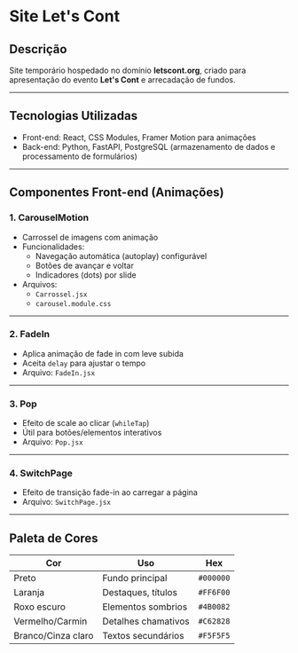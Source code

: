 # Site Let's Cont

## Descrição
Site temporário hospedado no domínio **letscont.org**, criado para apresentação do evento **Let's Cont** e arrecadação de fundos.

---

## Tecnologias Utilizadas

- Front-end: React, CSS Modules, Framer Motion para animações
- Back-end: Python, FastAPI, PostgreSQL (armazenamento de dados e processamento de formulários)

---

## Componentes Front-end (Animações)

### 1. CarouselMotion
- Carrossel de imagens com animação
- Funcionalidades:
  - Navegação automática (autoplay) configurável
  - Botões de avançar e voltar
  - Indicadores (dots) por slide
- Arquivos:
  - `Carrossel.jsx`
  - `carousel.module.css`

---

### 2. FadeIn
- Aplica animação de fade in com leve subida
- Aceita `delay` para ajustar o tempo
- Arquivo: `FadeIn.jsx`

---

### 3. Pop
- Efeito de scale ao clicar (`whileTap`)
- Útil para botões/elementos interativos
- Arquivo: `Pop.jsx`

---

### 4. SwitchPage
- Efeito de transição fade-in ao carregar a página
- Arquivo: `SwitchPage.jsx`

---

## Paleta de Cores

| Cor | Uso | Hex |
|-----|-----|-----|
| Preto | Fundo principal | `#000000` |
| Laranja | Destaques, títulos | `#FF6F00` |
| Roxo escuro | Elementos sombrios | `#4B0082` |
| Vermelho/Carmin | Detalhes chamativos | `#C62828` |
| Branco/Cinza claro | Textos secundários | `#F5F5F5` |

